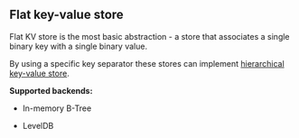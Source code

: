 ## Flat key-value store

Flat KV store is the most basic abstraction - a store that associates a single binary key with a single binary value.

By using a specific key separator these stores can implement [hierarchical key-value store](./kv-hierarchical.md).

**Supported backends:**

* In-memory B-Tree

* LevelDB